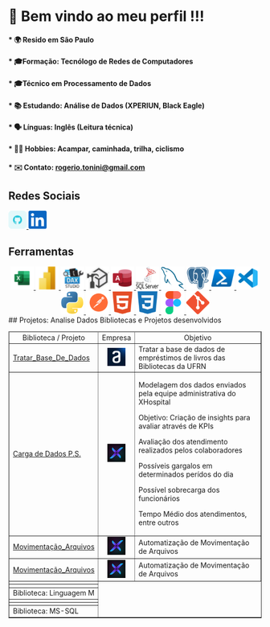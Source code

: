 <!DOCTYPE html>
<html>

# 🙌 Bem vindo ao meu perfil !!!

#### * 🌍  Resido em São Paulo

#### * 🎓Formação: Tecnólogo de Redes de Computadores 
#### * 🎓Técnico em Processamento de Dados

#### * 📚 Estudando: Análise de Dados (XPERIUN, Black Eagle)
#### * 🗣️ Línguas: Inglês (Leitura técnica)
#### * 🚵‍♀️ Hobbies: Acampar, caminhada, trilha, ciclismo
#### * ✉️ Contato: [rogerio.tonini@gmail.com](mailto:rogerio.tonini@gmail.com)

## Redes Sociais
<p align="left">
  <a href="https://www.github.com/RogerioTonini" target="_blank" rel="noreferrer"> 
    <img src="https://github.com/RogerioTonini/RogerioTonini/blob/main/images/github-colored.png" width="36" height="36" /> 
  </a> 
  <a href="https://www.linkedin.com/in/rogerio-tonini" target="_blank" rel="noreferrer"> 
    <img src="https://github.com/RogerioTonini/RogerioTonini/blob/main/images/linkedin.svg" width="36" height="36" /> 
  </a>
</p>

## Ferramentas
<div align="center">
    <!-- Excel -->
    <a href="https://support.microsoft.com/pt-br/excel" target="_blank" rel="noreferrer">
		  <img src="https://github.com/RogerioTonini/RogerioTonini/blob/main/images/excel.png" width="46" height="46" alt="Microsoft Excel" />
    </a>
    <!-- Power BI -->
    <a href="https://www.microsoft.com/pt-br/power-platform/products/power-bi" target="_blank" rel="noreferrer">
		  <img src="https://github.com/RogerioTonini/RogerioTonini/blob/main/images/powerbi.png" width="46" height="46" alt="Power BI" />
    </a>
      <!-- DAX Studio -->
    <a href="https://daxstudio.org" target="_blank" rel="noreferrer">
		  <img src="https://github.com/RogerioTonini/RogerioTonini/blob/main/images/dax-studio.png" width="46" height="46" alt="Dax Studio" />
    </a>
    <!-- Tabular Editor -->
    <a href="https://www.sqlbi.com/tools/tabular-editor" target="_blank" rel="noreferrer">
		  <img src="https://github.com/RogerioTonini/RogerioTonini/blob/main/images/tabular-editor.png" width="46" height="46" alt="Tabular Editor" />
    </a>
    <!-- Microsoft Access -->
    <a href="https://support.microsoft.com/pt-br/access" target="_blank" rel="noreferrer">
		  <img src="https://github.com/RogerioTonini/RogerioTonini/blob/main/images/access.svg" width="46" height="46" alt="Microsoft Access" />
    </a>
    <!-- Microsoft SQL Server -->
    <a href="https://www.microsoft.com/en-us/sql-server" target="_blank" rel="noreferrer">
		  <img src="https://github.com/RogerioTonini/RogerioTonini/blob/main/images/sql-server2.png" width="46" height="46" alt="Microsoft SQL Server" />
    </a>
    <!-- MySQL -->
    <a href="https://www.mysql.com/" target="_blank" rel="noreferrer">
		  <img src="https://github.com/RogerioTonini/RogerioTonini/blob/main/images/mysql-colored.svg" width="46" height="46" alt="MySQL" />
    </a>
    <!-- PostGre -->
    <a href="https://www.postgresql.org/" target="_blank" rel="noreferrer">
		  <img src="https://github.com/RogerioTonini/RogerioTonini/blob/main/images/postgresql-colored.svg" width="46" height="46" alt="PostgreSQL" />
    </a>
    <!-- Power Shell -->
    <a href="https://learn.microsoft.com/pt-br/powershell/" target="_blank" rel="noreferrer">
		  <img src="https://github.com/RogerioTonini/RogerioTonini/blob/main/images/powershell.png" width="46" height="46" alt="Power ShellL" />
    </a>
    <!-- Visual Studio Code -->
    <a href="https://code.visualstudio.com/" target="_blank" rel="noreferrer">
		  <img src="https://github.com/RogerioTonini/RogerioTonini/blob/main/images/visualstudiocode.png" width="46" height="46" alt="VS Code" />
    </a>
    <!-- Python -->
    <a href="https://www.python.org/" target="_blank" rel="noreferrer">
		  <img src="https://github.com/RogerioTonini/RogerioTonini/blob/main/images/python-colored.svg" width="46" height="46" alt="Python" />
    </a>
    <!-- Postman -->
    <a href="https://www.postman.com/" target="_blank" rel="noreferrer">
		  <img src="https://github.com/RogerioTonini/RogerioTonini/blob/main/images/postman.svg" width="46" height="46" alt="Python" />
    </a>    
    <!-- HTML -->
    <a href="https://developer.mozilla.org/en-US/docs/Glossary/HTML5" target="_blank" rel="noreferrer">
		  <img src="https://github.com/RogerioTonini/RogerioTonini/blob/main/images/html5-colored.svg" width="46" height="46" alt="HTML5" />
    </a>
    <!-- CSS -->
    <a href="https://www.w3.org/TR/CSS/#css" target="_blank" rel="noreferrer">
		  <img src="https://github.com/RogerioTonini/RogerioTonini/blob/main/images/css3-colored.svg" width="46" height="46" alt="CSS3" />
    </a>
    <!-- Figma -->
    <a href="https://www.figma.com/" target="_blank" rel="noreferrer">
		  <img src="https://github.com/RogerioTonini/RogerioTonini/blob/main/images/figma-colored.svg" width="46" height="46" alt="Figma" />
    </a>
    <!-- Git -->
    <a href="https://git-scm.com/" target="_blank" rel="noreferrer">
      <img src="https://github.com/RogerioTonini/RogerioTonini/blob/main/images/git-colored.svg" width="46" height="46" alt="Git" />
    </a>
</div>
<!--
## Bibliotecas
<table border=none style="width:100%">
    <body>
        <tr> <td align="left"> <a href="https://github.com/RogerioTonini/Excel">EXCEL         </a> </td> </tr>
        <tr> <td align="left"> <a href="https://github.com/RogerioTonini/Excel-VBA">EXCEL-VBA </a> </td> </tr>
        <tr> <td align="left"> <a href="https://github.com/RogerioTonini/Ling_M">Linguagem M  </a> </td> </tr>
        <tr> <td align="left"> <a href="https://github.com/RogerioTonini/SQL_Comandos_Diversos">MS-SQL </a> </td> </tr>
    </body>
</table>
-->
  ## Projetos: Analise Dados
  Bibliotecas e Projetos desenvolvidos
  <table border="1" style="width:100%">
      <thead>
          <tr>
              <td align="center">Biblioteca / Projeto</td>
              <td align="center">Empresa</td>
              <td align="center">Objetivo</td>
          </tr>
      </thead>
      <body>
          <tr>
              <td align="left">
                  <a href="https://github.com/RogerioTonini/AD_7DaysOfCode.io">Tratar_Base_De_Dados</a>
              </td>
              <td align="center">
                <a href="https://www.alura.com.br/" target="_blank" rel="noreferrer">
                  <img src="https://github.com/RogerioTonini/RogerioTonini/blob/main/images/alura.png" width="36" height="36" alt="Alura"/></a>
              </td>
              <td align="left"> Tratar a base de dados de empréstimos de livros das Bibliotecas da UFRN</td>
          </tr>
          <tr>
              <td align="left">
                  <a href="https://github.com/RogerioTonini/AD_XPERIUN_D-007_XHospital_Internacoes">Carga de Dados P.S.</a>
              </td>
              <td align="center">
                <img src="https://github.com/RogerioTonini/RogerioTonini/blob/main/images/xperiun.png" width="36" height="36" alt="Alura"/></a>
              </td>
              <td>
                  <p>Modelagem dos dados enviados pela equipe administrativa do XHospital</p>
                  <p>Objetivo: Criação de insights para avaliar através de KPIs</p>
                  <p>Avaliação dos atendimento realizados pelos colaboradores</p>
                  <p>Possíveis gargalos em determinados perídos do dia</p>
                  <p>Possível sobrecarga dos funcionários</p>
                  <p>Tempo Médio dos atendimentos, entre outros</p>
              </td>
          </tr>
          <tr>
              <td align="left">
                  <a href="https://github.com/RogerioTonini/AD_XPERIUN_Python_Basico">Movimentação_Arquivos</a>
              </td>
              <td align="center">
                <img src="https://github.com/RogerioTonini/RogerioTonini/blob/main/images/xperiun.png" width="36" height="36" alt="Alura"/></a>
              </td>
              <td align="left"> Automatização de Movimentação de Arquivos</td>
          </tr>
          <tr>
              <td align="left">
                  <a href="https://github.com/RogerioTonini/AD_XPERIUN_Python_Basico">Movimentação_Arquivos</a>
              </td>
              <td align="center">
                <img src="https://github.com/RogerioTonini/RogerioTonini/blob/main/images/xperiun.png" width="36" height="36" alt="Alura"/></a>
              </td>
              <td align="left"> Automatização de Movimentação de Arquivos</td>
          </tr>
          <tr> 
            <td align="left">
              <a href="https://github.com/RogerioTonini/Ling_M"></a> 
            </td> 
          </tr>
          <tr><td></td></tr>
          <tr>
              <td align="left"> Biblioteca: Linguagem M</td>
          </tr>          
          <tr> 
            <td align="left">
              <a href="https://github.com/RogerioTonini/SQL_Comandos_Diversos"></a> 
            </td> 
          </tr>
          <tr><td></td></tr>
          <tr>
              <td align="left"> Biblioteca: MS-SQL</td>
          </tr>
        </body>
  </table>
</html>
<!--
## Estatísticas
<a href="http://www.github.com/RogerioTonini">
  <img src="https://github-readme-stats.vercel.app/api?username=RogerioTonini&show_icons=true&hide=&count_private=true&title_color=0891b2&text_color=ffffff&icon_color=0891b2&bg_color=1c1917&hide_border=true&show_icons=true" alt="RogerioTonini's GitHub stats" />
</a>
<a href="http://www.github.com/RogerioTonini">
  <img src="https://github-readme-activity-graph.cyclic.app/graph?username=RogerioTonini&bg_color=1c1917&color=ffffff&line=0891b2&point=ffffff&area_color=1c1917&area=truehide_border=true&custom_title=GitHub%20Commits%20Graph" alt="GitHub Commits Graph" />
</a>
<a href="https://github.com/RogerioTonini" align="left">
  <img src="https://github-readme-stats.vercel.app/api/top-langs/?username=RogerioTonini&langs_count=10&title_color=0891b2&text_color=ffffff&icon_color=0891b2&bg_color=1c1917&hide_border=true&locale=en&custom_title=Top%20%Languages" alt="Top Languages" />
</a>
-->